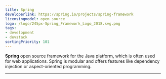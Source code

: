 ```yaml
---
title: Spring
developerlink: https://spring.io/projects/spring-framework
licensingmodel: open source
logo: /logo/245px-Spring_Framework_Logo_2018.svg.png
tags:
- development
- devstack
sortingPriority: 101
---
```

__Spring__ open source framework for the Java platform, which is often used for web applications.
Spring is modular and offers features like dependency injection or aspect-oriented programming.

---
